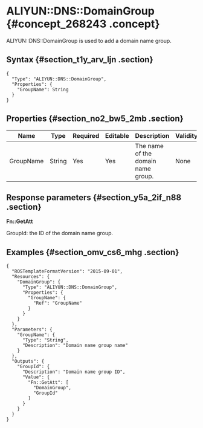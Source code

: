 # ALIYUN::DNS::DomainGroup {#concept_268243 .concept}

ALIYUN::DNS::DomainGroup is used to add a domain name group.

## Syntax {#section_t1y_arv_ljn .section}

```language-json
{
  "Type": "ALIYUN::DNS::DomainGroup",
  "Properties": {
    "GroupName": String
  }
}
```

## Properties {#section_no2_bw5_2mb .section}

|Name|Type|Required|Editable|Description|Validity|
|----|----|--------|--------|-----------|--------|
|GroupName|String|Yes|Yes|The name of the domain name group.|None|

## Response parameters {#section_y5a_2if_n88 .section}

 **Fn::GetAtt** 

GroupId: the ID of the domain name group.

## Examples {#section_omv_cs6_mhg .section}

```language-json
{
  "ROSTemplateFormatVersion": "2015-09-01",
  "Resources": {
    "DomainGroup": {
      "Type": "ALIYUN::DNS::DomainGroup",
      "Properties": {
        "GroupName": {
          "Ref": "GroupName"
        }
      }
    }
  },
  "Parameters": {
    "GroupName": {
      "Type": "String",
      "Description": "Domain name group name"
    }
  },
  "Outputs": {
    "GroupId": {
      "Description": "Domain name group ID",
      "Value": {
        "Fn::GetAtt": [
          "DomainGroup",
          "GroupId"
        ]
      }
    }
  }
}
```

